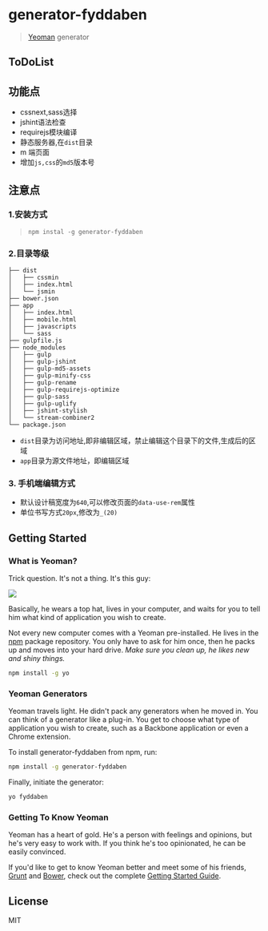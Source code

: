 # generator-fyddaben 

> [Yeoman](http://yeoman.io) generator

## ToDoList

## 功能点

- cssnext,sass选择
- jshint语法检查
- requirejs模块编译
- 静态服务器,在`dist`目录
- m 端页面
- 增加`js,css`的`md5`版本号

## 注意点
### 1.安装方式

> `npm instal -g generator-fyddaben`

### 2.目录等级
```
├── dist 
│   ├── cssmin
│   ├── index.html
│   └── jsmin
├── bower.json
├── app
│   ├── index.html
│   ├── mobile.html
│   ├── javascripts
│   └── sass
├── gulpfile.js
├── node_modules
│   ├── gulp
│   ├── gulp-jshint
│   ├── gulp-md5-assets
│   ├── gulp-minify-css
│   ├── gulp-rename
│   ├── gulp-requirejs-optimize
│   ├── gulp-sass
│   ├── gulp-uglify
│   ├── jshint-stylish
│   └── stream-combiner2
└── package.json
```
- `dist`目录为访问地址,即非编辑区域，禁止编辑这个目录下的文件,生成后的区域
- `app`目录为源文件地址，即编辑区域

### 3. 手机端编辑方式

- 默认设计稿宽度为`640`,可以修改页面的`data-use-rem`属性
- 单位书写方式`20px`,修改为`_(20)` 

## Getting Started

### What is Yeoman?

Trick question. It's not a thing. It's this guy:

![](http://i.imgur.com/JHaAlBJ.png)

Basically, he wears a top hat, lives in your computer, and waits for you to tell him what kind of application you wish to create.

Not every new computer comes with a Yeoman pre-installed. He lives in the [npm](https://npmjs.org) package repository. You only have to ask for him once, then he packs up and moves into your hard drive. *Make sure you clean up, he likes new and shiny things.*

```bash
npm install -g yo
```

### Yeoman Generators

Yeoman travels light. He didn't pack any generators when he moved in. You can think of a generator like a plug-in. You get to choose what type of application you wish to create, such as a Backbone application or even a Chrome extension.

To install generator-fyddaben from npm, run:

```bash
npm install -g generator-fyddaben
```

Finally, initiate the generator:

```bash
yo fyddaben
```

### Getting To Know Yeoman

Yeoman has a heart of gold. He's a person with feelings and opinions, but he's very easy to work with. If you think he's too opinionated, he can be easily convinced.

If you'd like to get to know Yeoman better and meet some of his friends, [Grunt](http://gruntjs.com) and [Bower](http://bower.io), check out the complete [Getting Started Guide](https://github.com/yeoman/yeoman/wiki/Getting-Started).


## License

MIT

